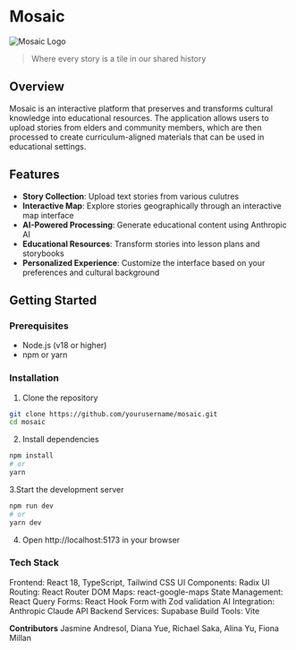 # Mosaic

![Mosaic Logo](https://via.placeholder.com/150x50?text=Mosaic)

> Where every story is a tile in our shared history

## Overview

Mosaic is an interactive platform that preserves and transforms cultural knowledge into educational resources. The application allows users to upload stories from elders and community members, which are then processed to create curriculum-aligned materials that can be used in educational settings.

## Features

- **Story Collection**: Upload text stories from various culutres
- **Interactive Map**: Explore stories geographically through an interactive map interface
- **AI-Powered Processing**: Generate educational content using Anthropic AI
- **Educational Resources**: Transform stories into lesson plans and storybooks
- **Personalized Experience**: Customize the interface based on your preferences and cultural background

## Getting Started

### Prerequisites

- Node.js (v18 or higher)
- npm or yarn

### Installation

1. Clone the repository
```bash
git clone https://github.com/yourusername/mosaic.git
cd mosaic
```
2. Install dependencies
```bash
npm install
# or
yarn
```
3.Start the development server

```bash
npm run dev
# or
yarn dev
```
4. Open http://localhost:5173 in your browser

### Tech Stack

Frontend: React 18, TypeScript, Tailwind CSS
UI Components: Radix UI
Routing: React Router DOM
Maps: react-google-maps
State Management: React Query
Forms: React Hook Form with Zod validation
AI Integration: Anthropic Claude API
Backend Services: Supabase
Build Tools: Vite


**Contributors**
Jasmine Andresol, Diana Yue, Richael Saka, Alina Yu, Fiona Millan



